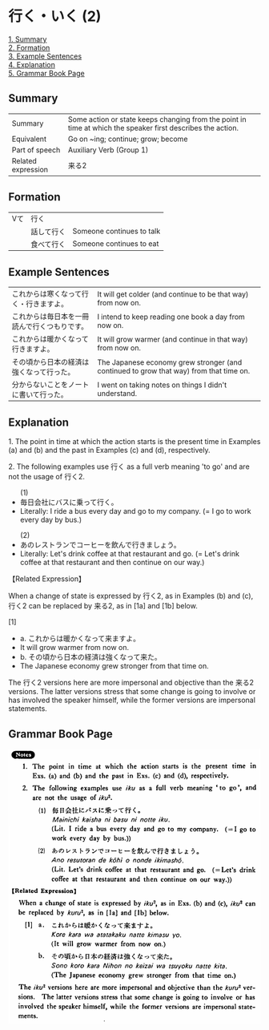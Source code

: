# 行く・いく (2)

[1. Summary](#summary)<br>
[2. Formation](#formation)<br>
[3. Example Sentences](#example-sentences)<br>
[4. Explanation](#explanation)<br>
[5. Grammar Book Page](#grammar-book-page)<br>


## Summary

<table><tr>   <td>Summary</td>   <td>Some action or state keeps changing from the point in time at which the speaker first describes the action.</td></tr><tr>   <td>Equivalent</td>   <td>Go on ~ing; continue; grow; become</td></tr><tr>   <td>Part of speech</td>   <td>Auxiliary Verb (Group 1)</td></tr><tr>   <td>Related expression</td>   <td>来る2</td></tr></table>

## Formation

<table class="table"> <tbody><tr class="tr head"> <td class="td"><span class="bold"><span>Vて</span></span></td> <td class="td"><span class="concept">行く</span> </td> <td class="td"><span>&nbsp;</span></td> </tr> <tr class="tr"> <td class="td"><span>&nbsp;</span></td> <td class="td"><span>話して<span class="concept">行く</span></span> </td> <td class="td"><span>Someone    continues to talk</span></td> </tr> <tr class="tr"> <td class="td"><span>&nbsp;</span></td> <td class="td"><span>食べて<span class="concept">行く</span></span> </td> <td class="td"><span>Someone    continues to eat</span></td> </tr></tbody></table>

## Example Sentences

<table><tr>   <td>これからは寒くなって行く・行きますよ。</td>   <td>It will get colder (and continue to be that way) from now on.</td></tr><tr>   <td>これからは毎日本を一冊読んで行くつもりです。</td>   <td>I intend to keep reading one book a day from now on.</td></tr><tr>   <td>これからは暖かくなって行きますよ。</td>   <td>It will grow warmer (and continue in that way) from now on.</td></tr><tr>   <td>その頃から日本の経済は強くなって行った。</td>   <td>The Japanese economy grew stronger (and continued to grow that way) from that time on.</td></tr><tr>   <td>分からないことをノートに書いて行った。</td>   <td>I went on taking notes on things I didn't understand.</td></tr></table>

## Explanation

<p>1. The point in time at which the action starts is the present time in Examples (a) and (b) and the past in Examples (c) and (d), respectively.</p>  <p>2. The following examples use 行く as a full verb meaning 'to go' and are not the usage of <span class="cloze">行く</span>2.</p>  <ul>(1) <li>毎日会社にバスに乗って行く。</li> <li>Literally: I ride a bus every day and go to my company. (= I go to work every day by bus.)</li> </ul>  <ul>(2) <li>あのレストランでコーヒーを飲んで行きましょう。</li> <li>Literally: Let's drink coffee at that restaurant and go. (= Let's drink coffee at that restaurant and then continue on our way.)</li> </ul>  <p>【Related Expression】</p>  <p>When a change of state is expressed by <span class="cloze">行く</span>2, as in Examples (b) and (c), <span class="cloze">行く</span>2 can be replaced by 来る2, as in [1a] and [1b] below.</p>  <p>[1]</p>  <ul> <li>a. これからは暖かくなって来ますよ。</li> <li>It will grow warmer from now on.</li> <div class="divide"></div> <li>b. その頃から日本の経済は強くなって来た。</li> <li>The Japanese economy grew stronger from that time on.</li> </ul>  <p>The <span class="cloze">行く</span>2 versions here are more impersonal and objective than the 来る2 versions. The latter versions stress that some change is going to involve or has involved the speaker himself, while the former versions are impersonal statements.</p>

## Grammar Book Page

![](../img/Basic行く2.png)

